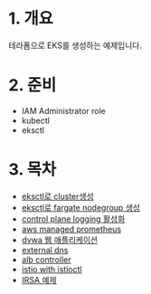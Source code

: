 # 1. 개요
테라폼으로 EKS를 생성하는 예제입니다.

# 2. 준비
* IAM Administrator role
* kubectl
* eksctl

# 3. 목차
* [eksctl로 cluster생성](./01_create_eks_cluster/)
* [eksctl로 fargate nodegroup 생성](./02_fargate_nodegroup/)
* [control plane logging 활성화](./03_eks_logging/)
* [aws managed prometheus](./aws_managed_prometheus/)
* [dvwa 웹 애플리케이션](./dvwa_webapp/)
* [external dns](./external_dns/)
* [alb controller](./alb_controller/)
* [istio with istioctl](./istio/)
* [IRSA 예제](./irsa)
